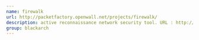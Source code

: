 ```yaml
---
name: firewalk
url: http://packetfactory.openwall.net/projects/firewalk/
description: active reconnaissance network security tool. URL : http://packetfactory.openwall.net/projects/firewalk/ Groups : blackarch blackarch-fuzzer blackarch-scanner
group: blackarch
---
```


